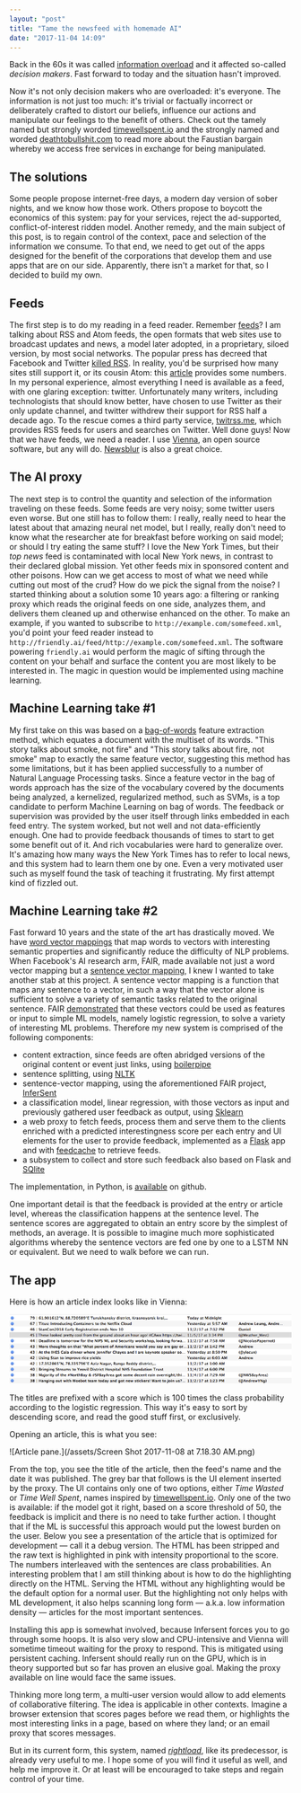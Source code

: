 ```yaml
---
layout: "post"
title: "Tame the newsfeed with homemade AI"
date: "2017-11-04 14:09"
---
```



Back in the 60s it was called [information
overload](https://books.google.com/books?id=boSFAAAAMAAJ&cd=1&dq=%22the+managing+of+organizations%22&q=information+overload#search_anchor)
and it affected so-called *decision makers*. Fast forward to today and the
situation hasn't improved.

<!-- more info -->

Now it's not only decision makers who are
overloaded: it's everyone. The information is not just too much: it's trivial or
factually incorrect or deliberately crafted to distort our beliefs, influence
our actions and manipulate our feelings to the benefit of others. Check out the
tamely named but strongly worded [timewellspent.io](http://timewellspent.io) and
the strongly named and worded [deathtobullshit.com](http://deathtobullshit.com)
to read more about the Faustian bargain whereby we access free services in
exchange for being manipulated.


## The solutions

Some people propose internet-free days, a modern day version of sober nights,
and we know how those work. Others propose to boycott the economics of this
system: pay for your services, reject the ad-supported, conflict-of-interest
ridden model. Another remedy, and the main subject of this post, is to regain
control of the context, pace and selection of the information we consume. To
that end, we need to get out of the apps designed for the benefit of the
corporations that develop them and use apps that are on our side. Apparently,
there isn't a market for that, so I decided to build my own.

## Feeds

The first step is to do my reading in a feed reader. Remember
[feeds](https://en.wikipedia.org/wiki/Web_feed)? I am talking about RSS and Atom
feeds, the open formats that web sites use to broadcast updates and news, a
model later adopted, in a proprietary, siloed version, by most social networks.
The popular press has decreed that Facebook and Twitter [killed
RSS](http://mashable.com/2010/09/11/bloglines-discontinued/#iMaXBuYAoSq2). In
reality, you'd be surprised how many sites still support it, or its cousin Atom:
this [article](http://www.makeuseof.com/tag/rss-dead-look-numbers/) provides
some numbers. In my personal experience, almost everything I need is available
as a feed, with one glaring exception: twitter. Unfortunately many writers,
including technologists that should know better, have chosen to use Twitter as
their only update channel, and twitter withdrew their support for RSS half a
decade ago. To the rescue comes a third party service,
[twitrss.me](http://twitrss.me), which provides RSS feeds for users and searches
on Twitter. Well done guys! Now that we have feeds, we need a reader. I use
[Vienna](https://github.com/ViennaRSS/vienna-rss), an open source software, but
any will do. [Newsblur](http://newsblur.com) is also a great choice.


## The AI proxy

The next step is to control the quantity and selection of the information
traveling on these feeds.  Some feeds are very noisy; some twitter users even
worse. But one still has to follow them: I really, really need to hear the
latest about that amazing neural net model, but I really, really don't need to
know what the researcher ate for breakfast before working on said  model; or
should I try eating the same stuff? I love the New York Times, but their *top
news* feed is contaminated with local New York news, in contrast to their
declared global mission. Yet other feeds mix in sponsored content and other
poisons. How can we get access to most of what we need while cutting out most of
the crud? How do we pick the signal from the noise? I started thinking about a
solution some 10 years ago: a filtering or ranking proxy which reads the
original feeds on one side, analyzes them, and delivers them cleaned up and
otherwise enhanced on the other. To make an example, if you wanted to subscribe
to `http://example.com/somefeed.xml`, you'd point your feed reader instead to
`http://friendly.ai/feed/http://example.com/somefeed.xml`. The software powering
`friendly.ai` would perform the magic of sifting through the content on  your
behalf and surface the content you are most likely to be interested in. The
magic in question would be implemented using machine learning.


## Machine Learning take #1

My first take on this was based on a
[bag-of-words](https://en.wikipedia.org/wiki/Bag-of-words_model) feature
extraction method, which equates a document with the multiset of its words.
"This story talks about smoke, not fire" and "This story talks about fire, not
smoke" map to exactly the same feature vector, suggesting this method has some
limitations, but it has been applied  successfully to a number of Natural
Language Processing tasks. Since a feature vector in the bag of words approach
has the size of the vocabulary covered by the documents being analyzed, a
kernelized, regularized method, such as SVMs, is a top candidate to perform
Machine Learning on bag of words. The feedback or supervision was provided by
the user itself through links embedded in each feed entry. The system worked,
but not well and not data-efficiently enough. One had to provide feedback
thousands of times to start to get some benefit out of it. And rich vocabularies
were hard to generalize over. It's amazing how many ways the New York Times has
to refer to local news, and this system had to learn them one by one. Even a
very motivated user such as myself found the task  of teaching it frustrating.
My first attempt kind of fizzled out.



## Machine Learning take #2

Fast forward 10 years and the state of the art has drastically moved. We have
[word vector mappings](https://nlp.stanford.edu/pubs/glove.pdf) that map words
to vectors with interesting semantic properties and significantly reduce the
difficulty of NLP problems. When Facebook's AI research arm, FAIR, made
available not just a word vector mapping but a [sentence vector
mapping](https://github.com/facebookresearch/InferSent), I knew I wanted to take
another stab at this project. A sentence vector mapping is a function that maps
any sentence to a vector, in such a way that the vector alone is sufficient to
solve a variety of semantic tasks related to  the original sentence. FAIR
[demonstrated](https://github.com/facebookresearch/SentEval) that these vectors
could be used as features or input to simple ML models, namely logistic
regression, to solve a variety of interesting ML problems. Therefore my new
system is comprised of the following components:

*   content extraction, since feeds are often abridged versions of the original
    content or event just links, using [boilerpipe](https://github.com/kohlschutter/boilerpipe)
*   sentence splitting, using [NLTK](http://www.nltk.org/)
*   sentence-vector mapping, using the aforementioned FAIR project,  [InferSent](https://github.com/facebookresearch/InferSent)
*   a classification model, linear regression, with those vectors as input
    and previously gathered user feedback as output, using [Sklearn](http://scikit-learn.org/stable/)
*   a web proxy to fetch feeds, process them and serve them to the clients
   enriched with a predicted interestingness score per each entry and UI
   elements for the user to provide feedback, implemented as a [Flask](http://flask.pocoo.org/) app and with [feedcache](https://pypi.python.org/pypi/feedcache/1.4.1) to retrieve feeds.
*   a subsystem to collect and store such feedback also based on Flask and
    [SQlite](https://www.sqlite.org/)

The implementation, in Python, is
[available](https://github.com/piccolbo/rightload) on github.

One important detail is that the feedback is provided at the entry or article
level, whereas the classification happens at the sentence level. The sentence
scores are aggregated to obtain an entry score by the simplest of methods, an
average. It is possible to imagine much more sophisticated algorithms whereby
the sentence vectors are fed one by one to a LSTM NN or equivalent. But we need
to walk before we can run.

## The app

Here is how an article index looks like in Vienna:

![Index pane.](/assets/Screen_Shot_2017-11-08_at_7.14.34_AM.png)

The titles are prefixed with a score which is 100 times the class probability
according to the logistic regression. This way it's easy to sort by descending
score, and read the good stuff first, or exclusively.

Opening an article, this is what you see:

![Article pane.](/assets/Screen Shot 2017-11-08 at 7.18.30 AM.png)

From the top, you see the title of the article, then the feed's name and the
date it was published. The grey bar that follows is the UI element inserted by
the proxy. The UI contains only one of two options, either *Time Wasted* or
*Time Well Spent*, names inspired by
[timewellspent.io](http://timewellspent.io). Only one of the two is available:
if the model got it right, based on a score threshold of 50, the feedback is
implicit and there is no need to take further action. I thought that if the ML
is successful this approach would put the lowest burden on the user. Below you
see a presentation of the article that is optimized for development &mdash; call
it a debug version. The HTML has been stripped and the raw text is highlighted
in pink with intensity proportional to the score. The numbers interleaved with
the sentences are class probabilities. An interesting problem that I am still
thinking about is how to do the highlighting directly on the HTML. Serving the
HTML without any highlighting would be the default option for a normal user. But
the highlighting not only helps with ML development, it also helps scanning long
form &mdash; a.k.a. low information density &mdash; articles for the most
important sentences.

Installing this app is somewhat involved, because Infersent forces you to go
through some hoops. It is also very slow and CPU-intensive and Vienna will
sometime timeout waiting for the proxy to respond. This is mitigated using
persistent caching. Infersent should really run on the GPU, which is in theory
supported but so far has proven an elusive goal. Making the proxy available on
line would face the same issues.

Thinking more long term, a multi-user version would allow to add elements of
collaborative filtering. The idea is applicable in other contexts. Imagine a
browser extension that scores pages before we read them, or highlights the most
interesting links in a page, based on where they land; or an email proxy that scores messages.

But in its current form, this system, named *[rightload](https://github.com/piccolbo/rightload)*, like its predecessor,
is already very useful to me. I hope some of you will find it useful as well,
and help me improve it. Or at least will be encouraged to take steps and regain
control of your time.

